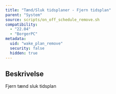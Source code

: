 ```yaml
---
title: "Tænd/Sluk tidsplaner - Fjern tidsplan"
parent: "System"
source: scripts/on_off_schedule_remove.sh
compatibility:
  - "22.04"
  - "BorgerPC"
metadata:
  uid: "wake_plan_remove"
  security: false
  hidden: true
---
```


## Beskrivelse

Fjern tænd sluk tidsplan
